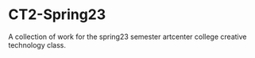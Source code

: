 # CT2-Spring23
A collection of work for the spring23 semester artcenter college creative technology class.
